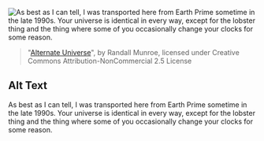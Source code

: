 ![As best as I can tell, I was transported here from Earth Prime sometime in the late 1990s. Your universe is identical in every way, except for the lobster thing and the thing where some of you occasionally change your clocks for some reason.](https://imgs.xkcd.com/comics/alternate_universe.png)
> "[Alternate Universe](https://xkcd.com/1268/)", by Randall Munroe, licensed under Creative Commons Attribution-NonCommercial 2.5 License

## Alt Text
As best as I can tell, I was transported here from Earth Prime sometime in the late 1990s. Your universe is identical in every way, except for the lobster thing and the thing where some of you occasionally change your clocks for some reason.
